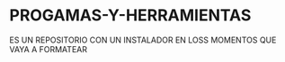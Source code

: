# PROGAMAS-Y-HERRAMIENTAS
ES UN REPOSITORIO CON UN INSTALADOR EN LOSS MOMENTOS QUE VAYA A FORMATEAR
